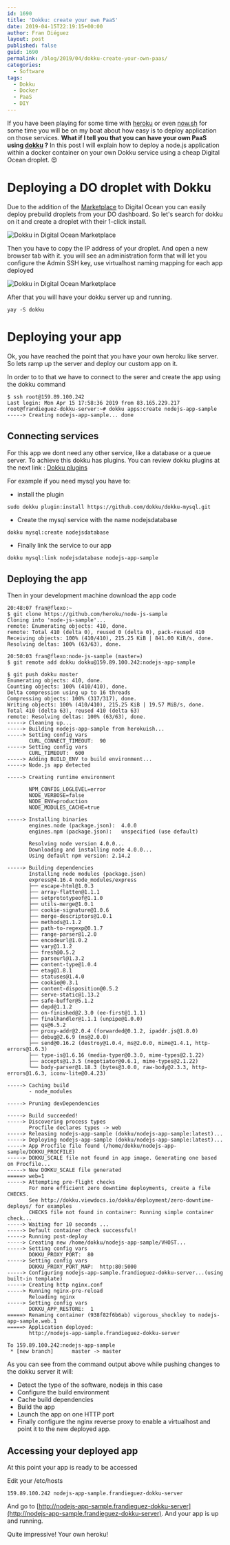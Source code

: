 ```yaml
---
id: 1690
title: 'Dokku: create your own PaaS'
date: 2019-04-15T22:19:15+00:00
author: Fran Diéguez
layout: post
published: false
guid: 1690
permalink: /blog/2019/04/dokku-create-your-own-paas/
categories:
  - Software
tags:
  - Dokku
  - Docker
  - PaaS
  - DIY
---
```

If you have been playing for some time with [heroku](https://www.heroku.com) or even [now.sh](https://zeit.co/now) for some time you will be on my boat about how easy is to deploy application on those services. **What if I tell you that you can have your own PaaS using [dokku](https://github.com/dokku/dokku) ?** In this post I will explain how to deploy a node.js application within a docker container on your own Dokku service using a cheap Digital Ocean droplet. 😍

# Deploying a DO droplet with Dokku
Due to the addition of the [Marketplace](https://blog.digitalocean.com/introducing-digitalocean-marketplace/) to Digital Ocean you can easily deploy prebuild droplets from your DO dashboard. So let's search for dokku on it and create a droplet with their 1-click install.

![Dokku in Digital Ocean Marketplace](./dokku1.png)

Then you have to copy the IP address of your droplet. And open a new browser tab with it. you will see an administration form that will let you configure the Admin SSH key, use virtualhost naming mapping for each app deployed


![Dokku in Digital Ocean Marketplace](./159.89.100.242_.png)

After that you will have your dokku server up and running.

```
yay -S dokku
```

# Deploying your app

Ok, you have reached the point that you have your own heroku like server. So lets ramp up the server and deploy our custom app on it.

In order to to that we have to connect to the serer and create the app using the dokku command

```
$ ssh root@159.89.100.242
Last login: Mon Apr 15 17:58:36 2019 from 83.165.229.217
root@frandieguez-dokku-server:~# dokku apps:create nodejs-app-sample
-----> Creating nodejs-app-sample... done
```

## Connecting services
For this app we dont need any other service, like a database or a queue server. To achieve this dokku has plugins. You can review dokku plugins at the next link : [Dokku plugins](http://dokku.viewdocs.io/dokku/community/plugins/#official-plugins-beta)

For example if you need mysql you have to:

- install the plugin
```
sudo dokku plugin:install https://github.com/dokku/dokku-mysql.git
```
- Create the mysql service with  the name nodejsdatabase
```
dokku mysql:create nodejsdatabase
```
- Finally link the service to our app
```
dokku mysql:link nodejsdatabase nodejs-app-sample
```

## Deploying the app
Then in your development machine download the app code

```
20:48:07 fran@flexo:~
$ git clone https://github.com/heroku/node-js-sample
Cloning into 'node-js-sample'...
remote: Enumerating objects: 410, done.
remote: Total 410 (delta 0), reused 0 (delta 0), pack-reused 410
Receiving objects: 100% (410/410), 215.25 KiB | 841.00 KiB/s, done.
Resolving deltas: 100% (63/63), done.
```

```
20:50:03 fran@flexo:node-js-sample (master=)
$ git remote add dokku dokku@159.89.100.242:nodejs-app-sample
```

```
$ git push dokku master
Enumerating objects: 410, done.
Counting objects: 100% (410/410), done.
Delta compression using up to 16 threads
Compressing objects: 100% (317/317), done.
Writing objects: 100% (410/410), 215.25 KiB | 19.57 MiB/s, done.
Total 410 (delta 63), reused 410 (delta 63)
remote: Resolving deltas: 100% (63/63), done.
-----> Cleaning up...
-----> Building nodejs-app-sample from herokuish...
-----> Setting config vars
       CURL_CONNECT_TIMEOUT:  90
-----> Setting config vars
       CURL_TIMEOUT:  600
-----> Adding BUILD_ENV to build environment...
-----> Node.js app detected

-----> Creating runtime environment

       NPM_CONFIG_LOGLEVEL=error
       NODE_VERBOSE=false
       NODE_ENV=production
       NODE_MODULES_CACHE=true

-----> Installing binaries
       engines.node (package.json):  4.0.0
       engines.npm (package.json):   unspecified (use default)

       Resolving node version 4.0.0...
       Downloading and installing node 4.0.0...
       Using default npm version: 2.14.2

-----> Building dependencies
       Installing node modules (package.json)
       express@4.16.4 node_modules/express
       ├── escape-html@1.0.3
       ├── array-flatten@1.1.1
       ├── setprototypeof@1.1.0
       ├── utils-merge@1.0.1
       ├── cookie-signature@1.0.6
       ├── merge-descriptors@1.0.1
       ├── methods@1.1.2
       ├── path-to-regexp@0.1.7
       ├── range-parser@1.2.0
       ├── encodeurl@1.0.2
       ├── vary@1.1.2
       ├── fresh@0.5.2
       ├── parseurl@1.3.2
       ├── content-type@1.0.4
       ├── etag@1.8.1
       ├── statuses@1.4.0
       ├── cookie@0.3.1
       ├── content-disposition@0.5.2
       ├── serve-static@1.13.2
       ├── safe-buffer@5.1.2
       ├── depd@1.1.2
       ├── on-finished@2.3.0 (ee-first@1.1.1)
       ├── finalhandler@1.1.1 (unpipe@1.0.0)
       ├── qs@6.5.2
       ├── proxy-addr@2.0.4 (forwarded@0.1.2, ipaddr.js@1.8.0)
       ├── debug@2.6.9 (ms@2.0.0)
       ├── send@0.16.2 (destroy@1.0.4, ms@2.0.0, mime@1.4.1, http-errors@1.6.3)
       ├── type-is@1.6.16 (media-typer@0.3.0, mime-types@2.1.22)
       ├── accepts@1.3.5 (negotiator@0.6.1, mime-types@2.1.22)
       └── body-parser@1.18.3 (bytes@3.0.0, raw-body@2.3.3, http-errors@1.6.3, iconv-lite@0.4.23)

-----> Caching build
       - node_modules

-----> Pruning devDependencies

-----> Build succeeded!
-----> Discovering process types
       Procfile declares types -> web
-----> Releasing nodejs-app-sample (dokku/nodejs-app-sample:latest)...
-----> Deploying nodejs-app-sample (dokku/nodejs-app-sample:latest)...
-----> App Procfile file found (/home/dokku/nodejs-app-sample/DOKKU_PROCFILE)
-----> DOKKU_SCALE file not found in app image. Generating one based on Procfile...
-----> New DOKKU_SCALE file generated
=====> web=1
-----> Attempting pre-flight checks
       For more efficient zero downtime deployments, create a file CHECKS.
       See http://dokku.viewdocs.io/dokku/deployment/zero-downtime-deploys/ for examples
       CHECKS file not found in container: Running simple container check...
-----> Waiting for 10 seconds ...
-----> Default container check successful!
-----> Running post-deploy
-----> Creating new /home/dokku/nodejs-app-sample/VHOST...
-----> Setting config vars
       DOKKU_PROXY_PORT:  80
-----> Setting config vars
       DOKKU_PROXY_PORT_MAP:  http:80:5000
-----> Configuring nodejs-app-sample.frandieguez-dokku-server...(using built-in template)
-----> Creating http nginx.conf
-----> Running nginx-pre-reload
       Reloading nginx
-----> Setting config vars
       DOKKU_APP_RESTORE:  1
=====> Renaming container (938f82f6b6ab) vigorous_shockley to nodejs-app-sample.web.1
=====> Application deployed:
       http://nodejs-app-sample.frandieguez-dokku-server

To 159.89.100.242:nodejs-app-sample
 * [new branch]      master -> master
```

As you can see from the command output above while pushing changes to the dokku server it will:

 - Detect the type of the software, nodejs in this case
 - Configure the build environment
 - Cache build dependencies
 - Build the app
 - Launch the app on one HTTP port
 - Finally configure the nginx reverse proxy to enable a virtualhost and point it to the new deployed app.


## Accessing your deployed app

At this point your app is ready to be accessed

Edit your /etc/hosts
```
159.89.100.242 nodejs-app-sample.frandieguez-dokku-server
```

And go to [http://nodejs-app-sample.frandieguez-dokku-server](http://nodejs-app-sample.frandieguez-dokku-server). And your app is up and running.

Quite impressive! Your own heroku!
